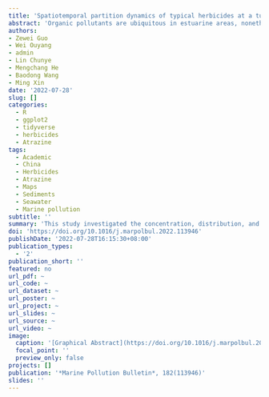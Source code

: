 ```yaml
---
title: 'Spatiotemporal partition dynamics of typical herbicides at a turbid river estuary'
abstract: 'Organic pollutants are ubiquitous in estuarine areas, nonetheless, the transport mechanisms of herbicides in such areas are limited. Atrazine and acetochlor were analyzed in suspended particle matter (SPM), surface sediment, and surface water from the Yellow River estuary and the surrounding rivers and sea. Among these rivers, the Yellow River contributes the most herbicide flux to the sea annually. The herbicide concentrations in water and sediment decreased from the estuarine areas to the deep sea. The fugacity fraction values of atrazine exceeded 0.5 in the Yellow River estuary, which supported that the herbicides in sediment desorbed at the estuarine areas. The herbicide in the SPM showed high concentration in the outer sea and increased as a power function with decreasing SPM content. The increasing partition capacity indicated that the herbicides tended to sink into sediment, increasing the ecological risk posed by herbicides. The ecological risk of acetochlor deserves continuous attention.'
authors: 
- Zewei Guo
- Wei Ouyang
- admin
- Lin Chunye
- Mengchang He
- Baodong Wang
- Ming Xin
date: '2022-07-28'
slug: []
categories:
  - R
  - ggplot2
  - tidyverse
  - herbicides
  - Atrazine
tags:
  - Academic
  - China
  - Herbicides
  - Atrazine
  - Maps
  - Sediments
  - Seawater
  - Marine pollution  
subtitle: ''
summary: 'This study investigated the concentration, distribution, and relationships of two highly used herbicides in coastal ecosystems of China.'
doi: 'https://doi.org/10.1016/j.marpolbul.2022.113946'
publishDate: '2022-07-28T16:15:30+08:00'
publication_types:
  - '2'
publication_short: ''
featured: no
url_pdf: ~
url_code: ~
url_dataset: ~
url_poster: ~
url_project: ~
url_slides: ~
url_source: ~
url_video: ~
image:
  caption: '[Graphical Abstract](https://doi.org/10.1016/j.marpolbul.2022.113946)'
  focal_point: ''
  preview_only: false
projects: []
publication: '*Marine Pollution Bulletin*, 182(113946)'
slides: ''
---
```

